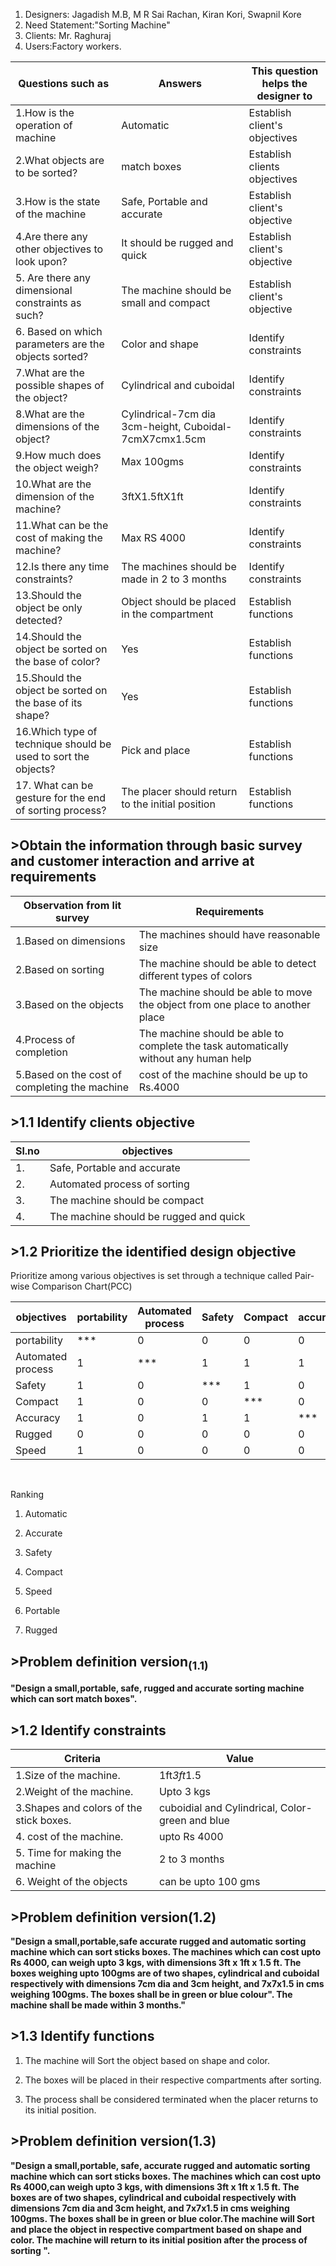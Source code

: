 
1.    Designers: Jagadish M.B, M R Sai Rachan, Kiran Kori, Swapnil Kore
2.    Need Statement:"Sorting Machine"
3.    Clients: Mr. Raghuraj
4.    Users:Factory workers.

|  Questions such as|Answers|   This question helps the designer to   |
|----|----|---|
|1.How is the operation of machine|Automatic|Establish client's objectives|
|2.What objects are to be sorted?|match boxes| Establish clients objectives|
|3.How is the state of the machine|Safe, Portable and accurate|Establish client's objective|
|4.Are there any other objectives to look upon?|It should be rugged and quick|Establish client's objective|
|5. Are there any dimensional constraints as such?|The machine should be small and compact|Establish client's objective|
|6. Based on which parameters are the objects sorted?|Color and shape|Identify constraints|
|7.What are the possible shapes of the object?|Cylindrical and cuboidal|Identify constraints|
|8.What are the dimensions of the object?|Cylindrical-7cm dia 3cm-height, Cuboidal- 7cmX7cmx1.5cm|Identify constraints|
|9.How much does the object weigh?|Max 100gms|Identify constraints|
|10.What are the dimension of the machine?|3ftX1.5ftX1ft|Identify constraints|
|11.What can be the cost of making the machine?|Max RS 4000|Identify constraints|
|12.Is there any time constraints?| The machines should be made in 2 to 3 months|Identify constraints|
|13.Should the object be only detected?|Object should be placed in the compartment|Establish functions|
|14.Should the object be sorted on the base of color?|Yes|Establish functions|
|15.Should the object be sorted on the base of its shape?|Yes|Establish functions|
|16.Which type of technique should be used to sort the objects?|Pick and place|Establish functions|
|17. What can be gesture for the end of sorting process?|The placer should return to the initial position| Establish functions|

## >Obtain the information through basic survey and customer interaction and arrive at requirements

|Observation from lit survey |Requirements|
|----|-----|
|1.Based on dimensions|The machines should have reasonable size|
|2.Based on sorting|The machine should be able to detect different types of colors|
|3.Based on the objects|The machine should be able to move the object from one place to another place|
|4.Process of completion |The machine should be able to complete the task automatically without any human help|
|5.Based on the cost of completing the machine|cost of the machine should be up to Rs.4000|

## >1.1 Identify clients objective

|Sl.no|objectives|
|---|---|
|1.|Safe, Portable and accurate|
|2.|Automated process of sorting|
|3.|The machine should be compact|
|4.|The machine should be rugged and quick|

## >1.2 Prioritize the identified design objective

Prioritize among various objectives is set through a technique called Pair-wise Comparison Chart(PCC)

|objectives|portability|Automated process|Safety|Compact|accuracy|Rugged|Speed|score|
|----|----|---|----|-----|----|----|--|--|
|portability|***|0|0|0|0|1|0|1|
|Automated process|1|***|1|1|1|1|1|6|
|Safety|1|0|***|1|0|1|1|4|
|Compact|1|0|0|***|0|1|1|3|
|Accuracy|1|0|1|1|***|1|1|5|
|Rugged|0|0|0|0|0|***|0|0|
|Speed|1|0|0|0|0|1|***|2|
<br>

Ranking 

1. Automatic

2. Accurate

3. Safety

4. Compact

5. Speed

6. Portable

7. Rugged


## >Problem definition version<sub>(1.1)</sub>

**"Design a small,portable, safe, rugged and accurate sorting machine which can sort match boxes".**
<br>

## >1.2 Identify constraints
|Criteria|Value|
|--|--|
|1.Size of the machine.|1ft*3ft*1.5|
|2.Weight of the machine.|Upto 3 kgs|
|3.Shapes and colors of the stick boxes.|cuboidial  and Cylindrical, Color-green and blue|
|4. cost of the machine.|upto Rs 4000|
|5. Time for making the machine| 2 to 3 months|
|6. Weight of the objects| can be upto 100 gms|


## >Problem definition version(1.2)</sub>
**"Design a small,portable,safe  accurate rugged and automatic sorting machine which can sort sticks boxes. The machines which can cost upto Rs 4000, can weigh upto 3 kgs, with dimensions 3ft x 1ft x 1.5 ft. The boxes weighing upto 100gms are of two shapes, cylindrical and cuboidal respectively with dimensions 7cm dia and 3cm height, and 7x7x1.5 in cms weighing 100gms. The boxes shall be in green or blue colour". The machine shall be made within 3 months."**

## >1.3 Identify functions

1. The machine will Sort the object based on shape and color.

2. The boxes will be placed in their respective compartments after sorting.

3. The process shall be considered terminated when the placer returns to its initial position.

## >Problem definition version(1.3)</sub>
**"Design a small,portable, safe, accurate rugged and automatic sorting machine which can sort sticks boxes. The machines which can cost upto Rs 4000,can weigh upto 3 kgs, with dimensions 3ft x 1ft x 1.5 ft. The boxes are of two shapes, cylindrical and cuboidal respectively with dimensions 7cm dia and 3cm height, and 7x7x1.5 in cms weighing 100gms. The boxes shall be in green or blue color.The machine will Sort and place the object in respective compartment based on shape and color. The machine will return to its initial position after the process of sorting  ".**